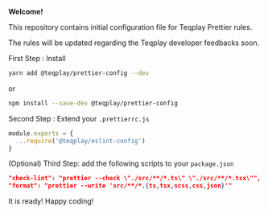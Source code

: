 **Welcome!**

This repository contains initial configuration file for Teqplay Prettier rules.

The rules will be updated regarding the Teqplay developer feedbacks soon.

First Step : Install

```bash
yarn add @teqplay/prettier-config --dev
```

or

```bash
npm install --save-dev @teqplay/prettier-config
```

Second Step : Extend your `.prettierrc.js`

```js
module.exports = {
  ...require('@teqplay/eslint-config')
}
```

(Optional) Third Step: add the following scripts to your `package.json`

```json
"check-lint": "prettier --check \"./src/**/*.ts\" \"./src/**/*.tsx\"",
"format": "prettier --write 'src/**/*.{ts,tsx,scss,css,json}'"
```

It is ready!
Happy coding!
